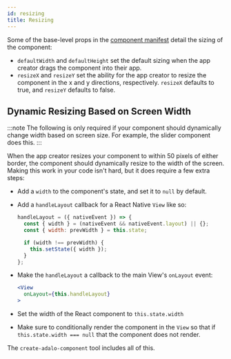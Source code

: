 ```yaml
---
id: resizing
title: Resizing
---
```


Some of the base-level props in the [component manifest](api-reference/configuration/manifest-json) detail the sizing of the component:

- `defaultWidth` and `defaultHeight` set the default sizing when the app creator drags the component into their app.
- `resizeX` and `resizeY` set the ability for the app creator to resize the component in the x and y directions, respectively. `resizeX` defaults to true, and `resizeY` defaults to false.

## Dynamic Resizing Based on Screen Width

:::note
The following is only required if your component should dynamically change width based on screen size. For example, the slider component does this.
:::

When the app creator resizes your component to within 50 pixels of either border, the component should dynamically resize to the width of the screen. Making this work in your code isn't hard, but it does require a few extra steps:

- Add a `width` to the component's state, and set it to `null` by default.
- Add a `handleLayout` callback for a React Native `View` like so:

  ```javascript
  handleLayout = ({ nativeEvent }) => {
    const { width } = (nativeEvent && nativeEvent.layout) || {};
    const { width: prevWidth } = this.state;

    if (width !== prevWidth) {
      this.setState({ width });
    }
  };
  ```

- Make the `handleLayout` a callback to the main View's `onLayout` event:
  ```jsx
  <View
    onLayout={this.handleLayout}
  >
  ```
- Set the width of the React component to `this.state.width`
- Make sure to conditionally render the component in the `View` so that if `this.state.width === null` that the component does not render.

The `create-adalo-component` tool includes all of this.
